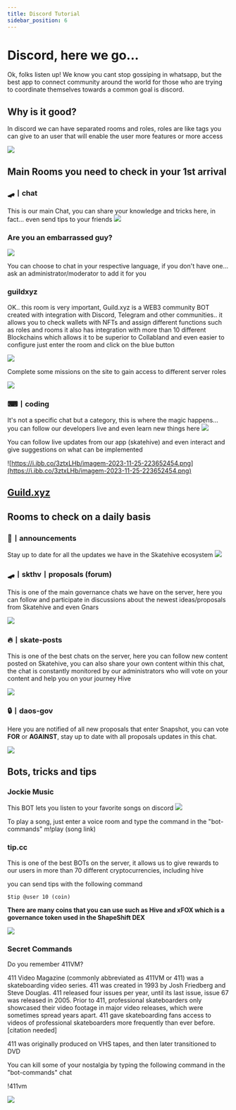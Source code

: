 ```yaml
---
title: Discord Tutorial
sidebar_position: 6
---
```


# Discord, here we go... 

Ok, folks listen up! We know you cant stop gossiping in whatsapp, but the best app to connect community around the world for those who are trying to coordinate themselves towards a common goal is discord. 

## Why is it good? 

In discord we can have separated rooms and roles, roles are like tags you can give to an user that will enable the user more features or more access 

![](https://i.ibb.co/Kmw10pC/imagem-2023-11-25-221718290.png)

## Main Rooms you need to check in your 1st arrival 

### 🛹丨chat

This is our main Chat, you can share your knowledge and tricks here, in fact... even send tips to your friends
![](https://i.ibb.co/z8tB9j2/imagem-2023-11-25-222919058.png)


### Are you an embarrassed guy?

![](https://i.ibb.co/GFsdM2c/imagem-2023-11-25-232705978.png)

You can choose to chat in your respective language, if you don't have one... ask an administrator/moderator to add it for you

### guildxyz 

OK.. this room is very important, Guild.xyz is a WEB3 community BOT created with integration with Discord, Telegram and other communities.. it allows you to check wallets with NFTs and assign different functions such as roles and rooms it also has integration with more than 10 different Blockchains which allows it to be superior to Collabland and even easier to configure just enter the room and click on the blue button

![](https://i.ibb.co/42NnzMd/imagem-2023-11-25-224820010.png)

Complete some missions on the site to gain access to different server roles

![](https://i.ibb.co/rsc6FSk/imagem-2023-11-25-225052029.png)

### ⌨丨coding 
It's not a specific chat but a category, this is where the magic happens... you can follow our developers live and even learn new things here
![](https://i.ibb.co/Hgpjwkj/imagem-2023-11-25-223520386.png)

You can follow live updates from our app (skatehive) and even interact and give suggestions on what can be implemented

![https://i.ibb.co/3ztxLHb/imagem-2023-11-25-223652454.png](https://i.ibb.co/3ztxLHb/imagem-2023-11-25-223652454.png)


## [Guild.xyz](https://guild.xyz/skatehive)
## Rooms to check on a daily basis 
### 📢丨announcements
Stay up  to date for all the updates we have in the Skatehive ecosystem
![](https://i.ibb.co/5Y99ZZJ/imagem-2023-11-25-225554435.png)

### 🛹丨skthv丨proposals (forum)

This is one of the main governance chats we have on the server, here you can follow and participate in discussions about the newest ideas/proposals from Skatehive and even Gnars

![](https://i.ibb.co/FHys3rZ/imagem-2023-11-25-225821464.png)

### 🔥丨skate-posts

This is one of the best chats on the server, here you can follow new content posted on Skatehive, you can also share your own content within this chat, the chat is constantly monitored by our administrators who will vote on your content and help you on your journey Hive

![](https://i.ibb.co/qd12PK1/imagem-2023-11-25-230156776.png)

### 🔒丨daos-gov

Here you are notified of all new proposals that enter Snapshot, you can vote **FOR** or **AGAINST**, stay up to date with all proposals updates in this chat.

![](https://i.ibb.co/VHqhjyH/imagem-2023-11-25-230404565.png)

## Bots, tricks and tips 

### Jockie Music

This BOT lets you listen to your favorite songs on discord
![](https://i.ibb.co/BPzQZ8d/imagem-2023-11-25-230819681.png)

To play a song, just enter a voice room and type the command in the "bot-commands" m!play (song link)

### tip.cc

This is one of the best BOTs on the server, it allows us to give rewards to our users in more than 70 different cryptocurrencies, including hive

you can send tips with the following command

```$tip @user 10 (coin)```

**There are many coins that you can use such as Hive and xFOX which is a governance token used in the ShapeShift DEX**

![](https://i.ibb.co/NTSnsLc/imagem-2023-11-25-231444533.png)

### Secret Commands 

 Do you remember 411VM?

411 Video Magazine (commonly abbreviated as 411VM or 411) was a skateboarding video series. 411 was created in 1993 by Josh Friedberg and Steve Douglas. 411 released four issues per year, until its last issue, issue 67 was released in 2005. Prior to 411, professional skateboarders only showcased their video footage in major video releases, which were sometimes spread years apart. 411 gave skateboarding fans access to videos of professional skateboarders more frequently than ever before.[citation needed]

411 was originally produced on VHS tapes, and then later transitioned to DVD

You can kill some of your nostalgia by typing the following command in the "bot-commands" chat

!411vm


![](https://i.ibb.co/dKk7G70/imagem-2023-11-25-233029667.png) 

